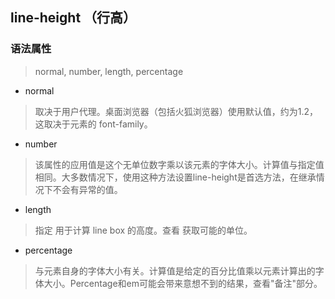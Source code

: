 ## line-height （行高）

### 语法属性

> normal, number, length, percentage

- normal

> 取决于用户代理。桌面浏览器（包括火狐浏览器）使用默认值，约为1.2，这取决于元素的 font-family。
- number

>该属性的应用值是这个无单位数字<number>乘以该元素的字体大小。计算值与指定值相同。大多数情况下，使用这种方法设置line-height是首选方法，在继承情况下不会有异常的值。

- length

> 指定<length>  用于计算 line box 的高度。查看<length> 获取可能的单位。

- percentage
> 与元素自身的字体大小有关。计算值是给定的百分比值乘以元素计算出的字体大小。Percentage和em可能会带来意想不到的结果，查看"备注"部分。
